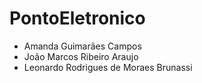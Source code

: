 # PontoEletronico
- Amanda Guimarães Campos
- João Marcos Ribeiro Araujo
- Leonardo Rodrigues de Moraes Brunassi
